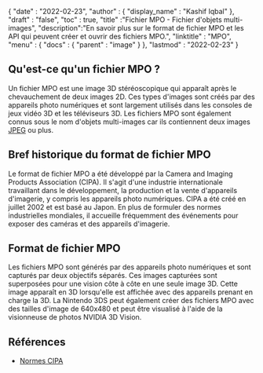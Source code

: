 {
  "date" : "2022-02-23",
  "author" : {
    "display_name" : "Kashif Iqbal"
},
  "draft" : "false",
  "toc" : true,
  "title" :"Fichier MPO - Fichier d'objets multi-images",
  "description":"En savoir plus sur le format de fichier MPO et les API qui peuvent créer et ouvrir des fichiers MPO.",
  "linktitle" : "MPO",
  "menu" : {
    "docs" : {
      "parent" : "image"
}
},
  "lastmod" : "2022-02-23"
}

## Qu'est-ce qu'un fichier MPO ?

Un fichier MPO est une image 3D stéréoscopique qui apparaît après le chevauchement de deux images 2D. Ces types d'images sont créés par des appareils photo numériques et sont largement utilisés dans les consoles de jeux vidéo 3D et les téléviseurs 3D. Les fichiers MPO sont également connus sous le nom d'objets multi-images car ils contiennent deux images [JPEG](/fr/image/jpeg/) ou plus.

## Bref historique du format de fichier MPO

Le format de fichier MPO a été développé par la Camera and Imaging Products Association (CIPA). Il s'agit d'une industrie internationale travaillant dans le développement, la production et la vente d'appareils d'imagerie, y compris les appareils photo numériques. CIPA a été créé en juillet 2002 et est basé au Japon. En plus de formuler des normes industrielles mondiales, il accueille fréquemment des événements pour exposer des caméras et des appareils d'imagerie.

## Format de fichier MPO

Les fichiers MPO sont générés par des appareils photo numériques et sont capturés par deux objectifs séparés. Ces images capturées sont superposées pour une vision côte à côte en une seule image 3D. Cette image apparaît en 3D lorsqu'elle est affichée avec des appareils prenant en charge la 3D. La Nintendo 3DS peut également créer des fichiers MPO avec des tailles d'image de 640x480 et peut être visualisé à l'aide de la visionneuse de photos NVIDIA 3D Vision.

## Références ##

* [Normes CIPA](https://www.cipa.jp/e/std/std-sec.html)

